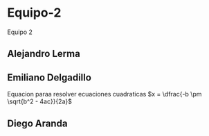# Equipo-2
Equipo 2

## Alejandro Lerma 

## Emiliano Delgadillo

Equacion paraa resolver ecuaciones cuadraticas 
$x = \dfrac{-b \pm \sqrt{b^2 - 4ac}}{2a}$
## Diego Aranda
